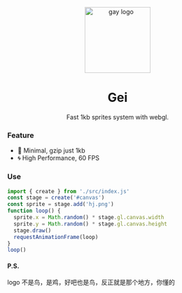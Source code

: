 <p align="center"><img src="http://wx1.sinaimg.cn/mw690/0060lm7Tly1ftpfy740m8j30jn0jnaat.jpg" alt="gay logo" width="150"></p>
<h1 align="center">Gei</h1>
<p align="center">Fast 1kb sprites system with webgl.</p>

### Feature

- :leaves: Minimal, gzip just 1kb
- :cyclone: High Performance, 60 FPS

### Use

```js
import { create } from './src/index.js'
const stage = create('#canvas')
const sprite = stage.add('hj.png')
function loop() {
  sprite.x = Math.random() * stage.gl.canvas.width
  sprite.y = Math.random() * stage.gl.canvas.height
  stage.draw()
  requestAnimationFrame(loop)
}
loop()
```

#### P.S.

logo 不是鸟，是鸡，好吧也是鸟，反正就是那个地方，你懂的
